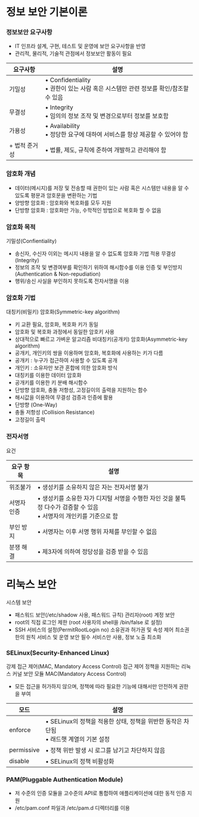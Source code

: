 # 정보 보안 기본이론
### 정보보안 요구사항
- IT 인프라 설계, 구현, 테스트 및 운영에 보안 요구사항을 반영
- 관리적, 물리적, 기술적 관점에서 정보보안 활동이 필요

| 요구사항     | 설명                                                          |
| -------- | ----------------------------------------------------------- |
| 기밀성      | • Confidentiality<br>• 권한이 있는 사람 혹은 시스템만 관련 정보를 확인/참조할 수 있음 |
| 무결성      | • Integrity<br>• 임의의 정보 조작 및 변경으로부터 정보를 보호함                 |
| 가용성      | • Availability<br>• 정당한 요구에 대하여 서비스를 항상 제공할 수 있어야 함         |
| + 법적 준거성 | • 법률, 제도, 규칙에 준하여 개발하고 관리해야 함                               |
### 암호화 개념
- 데이터(메시지)를 저장 및 전송할 때 권한이 있는 사람 혹은 시스템만 내용을 알 수 있도록 평문과 암호문을 변환하는 기법
- 양방향 암호화 : 암호화와 복호화를 모두 지원
- 단방향 암호화 : 암호화만 가능, 수학적인 방법으로 복호화 할 수 없음

### 암호화 목적
기밀성(Confientiality) 
- 송신자, 수신자 이외는 메시지 내용을 알 수 없도록 암호화 기법 적용
무결성(Integrity)
- 정보의 조작 및 변경여부를 확인하기 위하여 해시함수를 이용
인증 및 부인방지(Authentication & Non-repudiation)
- 행위/송신 사실을 부인하지 못하도록 전자서명을 이용

### 암호화 기법
대칭키(비밀키) 암호화(Symmetric-key algorithm)
- 키 교환 필요, 암호화, 복호화 키가 동일
- 암호화 및 복호화 과정에서 동일한 암호키 사용
- 상대적으로 빠르고 가벼운 알고리즘
비대칭키(공개키) 암호화(Asymmetric-key algorithm)
- 공개키, 개인키의 쌍을 이용하며 암호화, 복호화에 사용하는 키가 다름
- 공개키 : 누구가 접근하여 사용할 수 있도록 공개
- 개인키 : 소유자만 보관
혼합에 의한 암호화 방식
- 대칭키를 이용한 데이터 암호화
- 공개키를 이용한 키 분배
해시함수
- 단방향 암호화, 충돌 저항성, 고정길이의 출력을 지원하는 함수
- 해시값을 이용하여 무결성 검증과 인증에 활용
- 단방향 (One-Way)
- 충돌 저항성 (Collision Resistance)
- 고정길이 출력

### 전자서명
요건

| 요구 항목  | 설명                                                                     |
| ------ | ---------------------------------------------------------------------- |
| 위조불가   | • 생성키를 소유하지 않은 자는 전자서명 불가                                              |
| 서명자 인증 | • 생성키를 소유한 자가 디지털 서명을 수행한 자인 것을 불특정 다수가 검증할 수 있음<br>• 서명자의 개인키를 기준으로 함 |
| 부인 방지  | • 서명자는 이후 서명 행위 자체를 부인할 수 없음                                           |
| 분쟁 해결  | • 제3자에 의하여 정당성을 검증 받을 수 있음                                             |
# 리눅스 보안 
시스템 보안
- 패스워드 보안(/etc/shadow 사용, 패스워드 규칙)
관리자(root) 계정 보안
- root의 직접 로그인 제한 (root 사용자의 shell을 /bin/false 로 설정)
- SSH 서비스의 설정(PermitRootLogin no)
소유권과 허가권 및 속성 제어 최소권한의 원칙
서비스 및 운영 보안 필수 서비스만 사용, 정보 노출 최소화

### SELinux(Security-Enhanced Linux)
강제 접근 제어(MAC, Mandatory Access Control) 접근 제어 정책을 지원하는 리눅스 커널 보안 모듈
MAC(Mandatory Access Control)
- 모든 접근을 허가하지 않으며, 정책에 따라 필요한 기능에 대해서만 안전하게 권한을 부여

| 모드         | 설명                                                         |
| ---------- | ---------------------------------------------------------- |
| enforce    | • SELinux의 정책을 적용한 상태, 정책을 위반한 동작은 차단됨 <br>• 래드햇 계열의 기본 설정 |
| permissive | • 정책 위반 발생 시 로그를 남기고 차단하지 않음                               |
| disable    | • SELinux의 정책 비활성화                                         |
### PAM(Pluggable Authentication Module)
- 저 수준의 인증 모듈을 고수준의 API로 통합하여 애플리케이션에 대한 동적 인증 지원
- /etc/pam.conf 파일과 /etc/pam.d 디렉터리를 이용